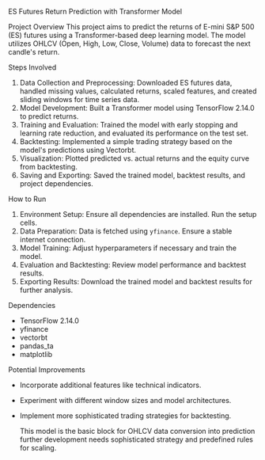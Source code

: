 ES Futures Return Prediction with Transformer Model

Project Overview
This project aims to predict the returns of E-mini S&P 500 (ES) futures using a Transformer-based deep learning model.
The model utilizes OHLCV (Open, High, Low, Close, Volume) data to forecast the next candle's return.

 Steps Involved
1. Data Collection and Preprocessing: Downloaded ES futures data, handled missing values, calculated returns, scaled features, and created sliding windows for time series data.
2. Model Development: Built a Transformer model using TensorFlow 2.14.0 to predict returns.
3. Training and Evaluation: Trained the model with early stopping and learning rate reduction, and evaluated its performance on the test set.
4. Backtesting: Implemented a simple trading strategy based on the model's predictions using Vectorbt.
5. Visualization: Plotted predicted vs. actual returns and the equity curve from backtesting.
6. Saving and Exporting: Saved the trained model, backtest results, and project dependencies.

 How to Run
1. Environment Setup: Ensure all dependencies are installed. Run the setup cells.
2. Data Preparation: Data is fetched using `yfinance`. Ensure a stable internet connection.
3. Model Training: Adjust hyperparameters if necessary and train the model.
4. Evaluation and Backtesting: Review model performance and backtest results.
5. Exporting Results: Download the trained model and backtest results for further analysis.

 Dependencies
- TensorFlow 2.14.0
- yfinance
- vectorbt
- pandas_ta
- matplotlib

 Potential Improvements
- Incorporate additional features like technical indicators.
- Experiment with different window sizes and model architectures.
- Implement more sophisticated trading strategies for backtesting.

  This model is the basic block for OHLCV data conversion into prediction further development needs sophisticated strategy and predefined rules for scaling.

